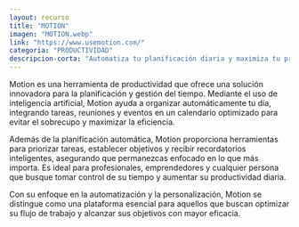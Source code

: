 ```yaml
---
layout: recurso
title: "MOTION"
imagen: "MOTION.webp"
link: "https://www.usemotion.com/"
categoria: "PRODUCTIVIDAD"
descripcion-corta: "Automatiza tu planificación diaria y maximiza tu productividad."
---
```


Motion es una herramienta de productividad que ofrece una solución innovadora para la planificación y gestión del tiempo. Mediante el uso de inteligencia artificial, Motion ayuda a organizar automáticamente tu día, integrando tareas, reuniones y eventos en un calendario optimizado para evitar el sobrecupo y maximizar la eficiencia.

Además de la planificación automática, Motion proporciona herramientas para priorizar tareas, establecer objetivos y recibir recordatorios inteligentes, asegurando que permanezcas enfocado en lo que más importa. Es ideal para profesionales, emprendedores y cualquier persona que busque tomar control de su tiempo y aumentar su productividad diaria.

Con su enfoque en la automatización y la personalización, Motion se distingue como una plataforma esencial para aquellos que buscan optimizar su flujo de trabajo y alcanzar sus objetivos con mayor eficacia.